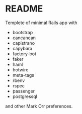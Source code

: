 # README

Templete of minimal Rails app with

* bootstrap
* cancancan
* capistrano
* capybara
* factory-bot
* faker
* haml
* hotwire
* meta-tags
* rbenv
* rspec
* passenger
* postgressql

and other Mark Orr preferences.
